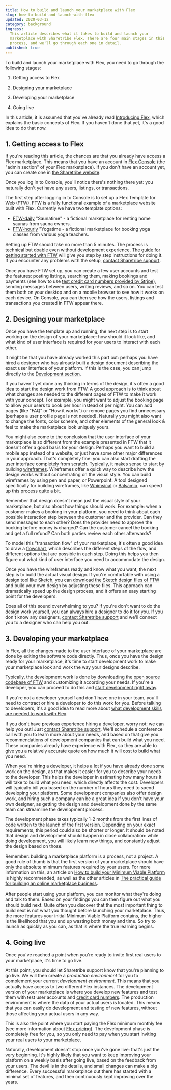 ```yaml
---
title: How to build and launch your marketplace with Flex
slug: how-to-build-and-launch-with-flex
updated: 2020-03-12
category: background
ingress:
  This article describes what it takes to build and launch your
  marketplace with Sharetribe Flex. There are four main stages in this
  process, and we'll go through each one in detail.
published: true
---
```


To build and launch your marketplace with Flex, you need to go through
the following stages:

1. Getting access to Flex

2. Designing your marketplace

3. Developing your marketplace

4. Going live

In this article, it is assumed that you've already read
[Introducing Flex](/background/introducing-flex/), which explains the
basic concepts of Flex. If you haven't done that yet, it's a good idea
to do that now.

## 1. Getting access to Flex

If you're reading this article, the chances are that you already have
access a Flex marketplace. This means that you have an account in
[Flex Console](https://flex-console.sharetribe.com) (the "admin section"
of your Flex marketplace). If you don't have an account yet, you can
create one in
[the Sharetribe website](https://www.sharetribe.com/#start-building-with-flex).

Once you log in to Console, you'll notice there's nothing there yet: you
naturally don't yet have any users, listings, or transactions.

The first step after logging in to Console is to set up a Flex Template
for Web (FTW). FTW is a fully functional example of a marketplace
website built with Flex. Currently we have two template options:

- [FTW-daily](https://github.com/sharetribe/ftw-daily) "Saunatime" - a
  fictional marketplace for renting home saunas from sauna owners.
- [FTW-hourly](https://github.com/sharetribe/ftw-hourly) "Yogatime - a
  fictional marketplace for booking yoga classes from various yoga
  teachers.

Setting up FTW should take no more than 5 minutes. The process is
technical but doable even without development experience.
[The guide for getting started with FTW](/tutorials/getting-started-with-ftw/)
will give you step by step instructions for doing it. If you encounter
any problems with the setup,
[contact Sharetribe support](mailto:flex-support@sharetribe.com).

Once you have FTW set up, you can create a few user accounts and test
the features: posting listings, searching them, making bookings and
payments (see how to use
[test credit card numbers provided by Stripe](/cookbook-payments/set-up-and-use-stripe/#6-test-the-stripe-account-in-flex-template-for-web)),
sending messages between users, writing reviews, and so on. You can test
them both on your desktop and on a mobile browser to see how it works on
each device. On Console, you can then see how the users, listings and
transactions you created in FTW appear there.

## 2. Designing your marketplace

Once you have the template up and running, the next step is to start
working on the design of your marketplace: how should it look like, and
what kind of user interface is required for your users to interact with
each other.

It might be that you have already worked this part out: perhaps you have
hired a designer who has already built a design document describing the
exact user interface of your platform. If this is the case, you can jump
directly to the [Development section](#3-developing-your-marketplace).

If you haven't yet done any thinking in terms of the design, it's often
a good idea to start the design work from FTW. A good approach is to
think about what changes are needed to the different pages of FTW to
make it work with your concept. For example, you might want to adjust
the booking page to allow your users to book per hour instead of per
night. You can add pages (like "FAQ" or "How it works") or remove pages
you find unnecessary (perhaps a user profile page is not needed).
Naturally you might also want to change the fonts, color scheme, and
other elements of the general look & feel to make the marketplace look
uniquely yours.

You might also come to the conclusion that the user interface of your
marketplace is so different from the example presented in FTW that it
doesn't offer a good basis for your design. Perhaps you want to build a
mobile app instead of a website, or just have some other major
differences in your approach. That's completely fine: you can also start
drafting the user interface completely from scratch. Typically, it makes
sense to start by building
[wireframes](https://en.wikipedia.org/wiki/Website_wireframe).
Wireframes offer a quick way to describe how the design works without
concentrating on the visual style. You can build wireframes by using pen
and paper, or Powerpoint. A tool designed specifically for building
wireframes, like [Whimsical](https://whimsical.co/) or
[Balsamiq](https://balsamiq.com/), can speed up this process quite a
bit.

Remember that design doesn't mean just the visual style of your
marketplace, but also about how things should work. For example: when a
customer makes a booking in your platform, you need to think about each
possible interaction step between the customer and the provider. Can
they send messages to each other? Does the provider need to approve the
booking before money is charged? Can the customer cancel the booking and
get a full refund? Can both parties review each other afterwards?

To model this "transaction flow" of your marketplace, it's often a good
idea to draw a [flowchart](https://en.wikipedia.org/wiki/Flowchart),
which describes the different steps of the flow, and different options
that are possible in each step. Doing this helps you then figure out
what kind of user interface you need to accommodate the design.

Once you have the wireframes ready and know what you want, the next step
is to build the actual visual design. If you're comfortable with using a
design tool like [Sketch](https://www.sketch.com/), you can
[download the Sketch design files of FTW](https://drive.google.com/drive/folders/171T-lYUGJURrAF5qCtTZ0298WPhhG0SG)
and build your own design by adjusting these files. This approach can
dramatically speed up the design process, and it offers an easy starting
point for the developers.

Does all of this sound overwhelming to you? If you're don't want to do
the design work yourself, you can always hire a designer to do it for
you. If you don't know any designers,
[contact Sharetribe support](mailto:flex-support@sharetribe.com) and
we'll connect you to a designer who can help you out.

## 3. Developing your marketplace

In Flex, all the changes made to the user interface of your marketplace
are done by editing the software code directly. Thus, once you have the
design ready for your marketplace, it's time to start development work
to make your marketplace look and work the way your designs describe.

Typically, the development work is done by downloading the
[open source codebase of FTW](https://github.com/sharetribe/ftw-daily)
and customizing it according your needs. If you're a developer, you can
proceed to do this and
[start development right away](/guides/how-to-customize-ftw/).

If you're not a developer yourself and don't have one in your team,
you'll need to contract or hire a developer to do this work for you.
Before talking to developers, it's a good idea to read more about
[what development skills are needed to work with Flex](/background/development-skills/).

If you don't have previous experience hiring a developer, worry not: we
can help you out! Just
[contact Sharetribe support](mailto:flex-support@sharetribe.com). We'll
schedule a conference call with you to learn more about your needs, and
based on that give you recommendations of development companies that can
build what you need. These companies already have experience with Flex,
so they are able to give you a relatively accurate quote on how much it
will cost to build what you need.

When you're hiring a developer, it helps a lot if you have already done
some work on the design, as that makes it easier for you to describe
your needs to the developer. This helps the developer in estimating how
many hours it will take to build what you need, which directly affects
the cost. Developers will typically bill you based on the number of
hours they need to spend developing your platform. Some development
companies also offer design work, and hiring such a company can be a
great idea if you don't have your own designer, as getting the design
and development done by the same team can streamline the development
process.

The development phase takes typically 1-2 months from the first lines of
code written to the launch of the first version. Depending on your exact
requirements, this period could also be shorter or longer. It should be
noted that design and development should happen in close collaboration:
while doing development, you will likely learn new things, and
constantly adjust the design based on those.

Remember: building a marketplace platform is a process, not a project. A
good rule of thumb is that the first version of your marketplace should
have only the absolute minimum features required by your users. For more
information on this, an article on
[How to build your Minimum Viable Platform](https://www.sharetribe.com/academy/how-to-build-a-minimum-viable-platform/)
is highly recommended, as well as the other articles in
[The practical guide for building an online marketplace business](https://www.sharetribe.com/academy/guide/).
\
 \
After people start using your platform, you can monitor what they're doing
and talk to them. Based on your findings you can then figure out what you
should build next. Quite often you discover that the most important thing
to build next is not what you thought before launching your marketplace.
Thus, the more features your initial Minimum Viable Platform contains, the
higher is the likelihood that you end up wasting both money and time. So
try to launch as quickly as you can, as that is where the true learning begins.

## 4. Going live

Once you've reached a point when you're ready to invite first real users
to your marketplace, it's time to go live.

At this point, you should let Sharetribe support know that you're
planning to go live. We will then create a _production environment_ for
you to complement your current _development environment_. This means
that you actually have access to two different Flex instances. The
development version of your marketplace is where you develop new
features and test them with test user accounts and
[credit card numbers](/cookbook-payments/set-up-and-use-stripe/). The
production environment is where the data of your actual users is
located. This means that you can easily do development and testing of
new features, without those affecting your actual users in any way.

This is also the point where you start paying the Flex minimum monthly
fee (see more information about
[Flex pricing](https://www.sharetribe.com/flex/#pricing)). The
development phase is completely free for you, so you only need to pay
when you start inviting your real users to your marketplace.

Naturally, development doesn't stop once you've gone live: that's just
the very beginning. It's highly likely that you want to keep improving
your platform on a weekly basis after going live, based on the feedback
from your users. The devil is in the details, and small changes can make
a big difference. Every successful marketplace out there has started
with a minimal set of features, and then continuously kept improving
over the years.

<!-- Docs to Markdown version 1.0β15 -->
